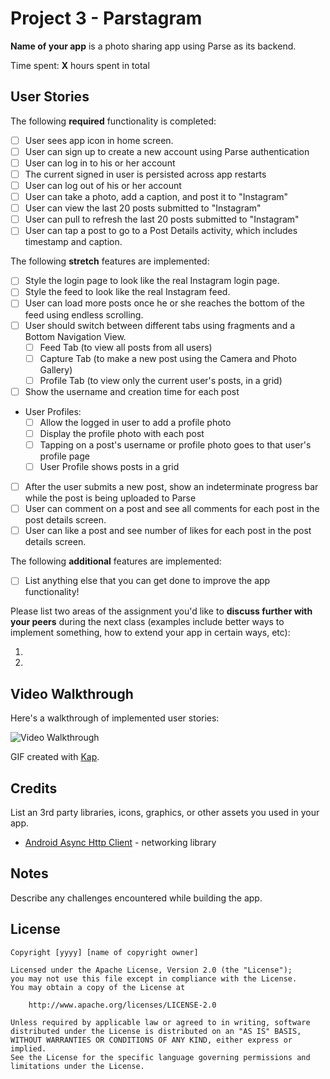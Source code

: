 # Project 3 - Parstagram

**Name of your app** is a photo sharing app using Parse as its backend.

Time spent: **X** hours spent in total

## User Stories

The following **required** functionality is completed:

- [ ] User sees app icon in home screen.
- [ ] User can sign up to create a new account using Parse authentication
- [ ] User can log in to his or her account
- [ ] The current signed in user is persisted across app restarts
- [ ] User can log out of his or her account
- [ ] User can take a photo, add a caption, and post it to "Instagram"
- [ ] User can view the last 20 posts submitted to "Instagram"
- [ ] User can pull to refresh the last 20 posts submitted to "Instagram"
- [ ] User can tap a post to go to a Post Details activity, which includes timestamp and caption.

The following **stretch** features are implemented:

- [ ] Style the login page to look like the real Instagram login page.
- [ ] Style the feed to look like the real Instagram feed.
- [ ] User can load more posts once he or she reaches the bottom of the feed using endless scrolling.
- [ ] User should switch between different tabs using fragments and a Bottom Navigation View.
    - [ ] Feed Tab (to view all posts from all users)
    - [ ] Capture Tab (to make a new post using the Camera and Photo Gallery)
    - [ ] Profile Tab (to view only the current user's posts, in a grid)
- [ ] Show the username and creation time for each post
- User Profiles:
    - [ ] Allow the logged in user to add a profile photo
    - [ ] Display the profile photo with each post
    - [ ] Tapping on a post's username or profile photo goes to that user's profile page
    - [ ] User Profile shows posts in a grid
- [ ] After the user submits a new post, show an indeterminate progress bar while the post is being uploaded to Parse
- [ ] User can comment on a post and see all comments for each post in the post details screen.
- [ ] User can like a post and see number of likes for each post in the post details screen.

The following **additional** features are implemented:

- [ ] List anything else that you can get done to improve the app functionality!

Please list two areas of the assignment you'd like to **discuss further with your peers** during the next class (examples include better ways to implement something, how to extend your app in certain ways, etc):

1.
2.

## Video Walkthrough

Here's a walkthrough of implemented user stories:

<img src='http://i.imgur.com/link/to/your/gif/file.gif' title='Video Walkthrough' width='' alt='Video Walkthrough' />

GIF created with [Kap](https://getkap.co/).

## Credits

List an 3rd party libraries, icons, graphics, or other assets you used in your app.

- [Android Async Http Client](http://loopj.com/android-async-http/) - networking library


## Notes

Describe any challenges encountered while building the app.

## License

    Copyright [yyyy] [name of copyright owner]

    Licensed under the Apache License, Version 2.0 (the "License");
    you may not use this file except in compliance with the License.
    You may obtain a copy of the License at

        http://www.apache.org/licenses/LICENSE-2.0

    Unless required by applicable law or agreed to in writing, software
    distributed under the License is distributed on an "AS IS" BASIS,
    WITHOUT WARRANTIES OR CONDITIONS OF ANY KIND, either express or implied.
    See the License for the specific language governing permissions and
    limitations under the License.
